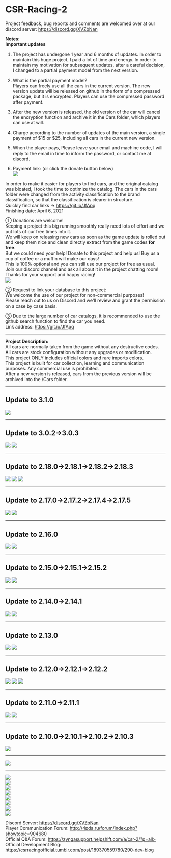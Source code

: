 # CSR-Racing-2
Project feedback, bug reports and comments are welcomed over at our discord server: https://discord.gg/XVZbNan <br>

**Notes:**<br>
**Important updates**
1. The project has undergone 1 year and 6 months of updates. In order to maintain this huge project, I paid a lot of time and energy. In order to maintain my motivation for subsequent updates, after a careful decision, I changed to a partial payment model from the next version. <br>

2. What is the partial payment model? <br>
Players can freely use all the cars in the current version. The new version update will be released on github in the form of a compressed package, but it is encrypted. Players can use the compressed password after payment.<br>

3. After the new version is released, the old version of the car will cancel the encryption function and archive it in the Cars folder, which players can use at will. <br>

4. Charge according to the number of updates of the main version, a single payment of $15 or $25, including all cars in the current new version. <br>

5. When the player pays, Please leave your email and machine code, I will reply to the email in time to inform the password, or contact me at discord. <br>

6. Payment link: (or click the donate button below) <br>
[![](https://github.com/wear87/Picture-Material/blob/master/CSR2%20Material/paypal2.png)](https://www.paypal.me/wear87)

In order to make it easier for players to find cars, and the original catalog was bloated, I took the time to optimize the catalog. The cars in the cars folder were changed from the activity classification to the brand classification, so that the classification is clearer in structure.<br>
Quickly find car links →  https://git.io/JfApq  <br>
Finishing date: April 6, 2021

① Donations are welcome!<br>
Keeping a project this big running smoothly really need lots of effort and we put lots of our free times into it.<br>
We will keep on releasing new cars as soon as the game update is rolled out and keep them nice and clean directly extract from the game codes **for free**.<br>
But we could need your help! Donate to this project and help us! Buy us a cup of coffee or a muffin will make our days!<br>
This is 100% optional and you can still use our project for free as usual. <br>
Join our discord channel and ask all about it in the project chatting room!<br>
Thanks for your support and happy racing!<br>
[![](https://github.com/wear87/Picture-Material/blob/master/CSR2%20Material/Paypal-Donate-Button.png)](https://www.paypal.me/wear87)

② Request to link your database to this project:<br>
We welcome the use of our project for non-commercial purposes!<br>
Please reach out to us on Discord and we'll review and grant the permission on a case by case basis.<br>

③ Due to the large number of car catalogs, it is recommended to use the github search function to find the car you need.<br>
Link address: https://git.io/JfApq <br>
****
**Project Description:** <br>
All cars are normally taken from the game without any destructive codes. <br>
All cars are stock configuration without any upgrades or modification. <br>
This project ONLY includes official colors and rare imports colors. <br>
This project is built for car collection, learning and communication purposes. Any commercial use is prohibited. <br>
After a new version is released, cars from the previous version will be archived into the /Cars folder. <br>
****
## Update to 3.1.0
![](https://github.com/wear87/Picture-Material/blob/master/CSR2%20Material/3.1.0.png)
****
## Update to 3.0.2→3.0.3
![](https://github.com/wear87/Picture-Material/blob/master/CSR2%20Material/3.0.2-Elite%20Tokin.png)
![](https://github.com/wear87/Picture-Material/blob/master/CSR2%20Material/3.0.2.png)
****
## Update to 2.18.0→2.18.1→2.18.2→2.18.3
![](https://github.com/wear87/Picture-Material/blob/master/CSR2%20Material/2.18.2.png)
![](https://github.com/wear87/Picture-Material/blob/master/CSR2%20Material/2.18.0-Elite%20Tokin.png)
![](https://github.com/wear87/Picture-Material/blob/master/CSR2%20Material/2.18.0.png)
****
## Update to 2.17.0→2.17.2→2.17.4→2.17.5
![](https://github.com/wear87/Picture-Material/blob/master/CSR2%20Material/2.17.0-Elite%20Tokin.png)
![](https://github.com/wear87/Picture-Material/blob/master/CSR2%20Material/2.17.0_Final.png)
****
## Update to 2.16.0
![](https://github.com/wear87/Picture-Material/blob/master/CSR2%20Material/2.16.0-Elite%20Tokin_Complete.png)
![](https://github.com/wear87/Picture-Material/blob/master/CSR2%20Material/2.16.0b1.png)
****
## Update to 2.15.0→2.15.1→2.15.2
![](https://github.com/wear87/Picture-Material/blob/master/CSR2%20Material/2.15.0-Elite%20Tokin2.png)
![](https://github.com/wear87/Picture-Material/blob/master/CSR2%20Material/2.15.0b3.png)
****
## Update to 2.14.0→2.14.1
![](https://github.com/wear87/Picture-Material/blob/master/CSR2%20Material/2.14.0-Elite%20Tokin.png)
![](https://github.com/wear87/Picture-Material/blob/master/CSR2%20Material/2.14.0.png)
****
## Update to 2.13.0
![](https://github.com/wear87/Picture-Material/blob/master/CSR2%20Material/2.13.0-Elite%20Tokin.png)
![](https://github.com/wear87/Picture-Material/blob/master/CSR2%20Material/2.13.0.png)
****
## Update to 2.12.0→2.12.1→2.12.2
![](https://github.com/wear87/Picture-Material/blob/master/CSR2%20Material/2.12.0-Elite%20Tokin.png)
![](https://github.com/wear87/Picture-Material/blob/master/CSR2%20Material/2.12.0-2.png)
[![](https://github.com/wear87/Picture-Material/blob/master/CSR2%20Material/2.12%20-Coming%20Soon.jpg)](https://csrracingofficial.tumblr.com/)
****
## Update to 2.11.0→2.11.1
![](https://github.com/wear87/Picture-Material/blob/master/CSR2%20Material/2.11.0-Elite%20Tokin.png)
![](https://github.com/wear87/Picture-Material/blob/master/CSR2%20Material/2.11.0.png)
****
## Update to 2.10.0→2.10.1→2.10.2→2.10.3
![](https://github.com/wear87/Picture-Material/blob/master/CSR2%20Material/2.10.0-Elite%20Tokin.png) 
****
![](https://github.com/wear87/Picture-Material/blob/master/CSR2%20Material/2.9.3.png)  
****
![](https://github.com/wear87/Picture-Material/blob/master/CSR2%20Material/British_event.png)<br>
![](https://github.com/wear87/Picture-Material/blob/master/CSR2%20Material/Bugatti%20110th%20Anniversary.png)<br>
![](https://github.com/wear87/Picture-Material/blob/master/CSR2%20Material/Hobbs%26Shaw.png)<br>
![](https://github.com/wear87/Picture-Material/blob/master/CSR2%20Material/Fast%26furious2.png)<br>
![](https://github.com/wear87/Picture-Material/blob/master/CSR2%20Material/Fast%26furious1.png)<br>
![](https://github.com/wear87/Picture-Material/blob/master/CSR2%20Material/Lamborghini%26Pagani.png)<br>
![](https://github.com/wear87/Picture-Material/blob/master/CSR2%20Material/Italia%26America.png)<br>
![](https://github.com/wear87/Picture-Material/blob/master/CSR2%20Material/CSR2_Cover.png)<br>

Discord Server: https://discord.gg/XVZbNan <br>
Player Communication Forum: http://4pda.ru/forum/index.php?showtopic=904680<br>
Official Q&A Forum: https://zyngasupport.helpshift.com/a/csr-2/?p=all><br>
Official Development Blog: https://csrracingofficial.tumblr.com/post/189370559780/290-dev-blog
